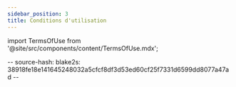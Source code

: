 ```yaml
---
sidebar_position: 3
title: Conditions d'utilisation
---
```

import TermsOfUse from '@site/src/components/content/TermsOfUse.mdx';

<TermsOfUse/>

-- source-hash: blake2s: 38918fe18e141645248032a5cfcf8df3d53ed60cf25f7331d6599dd8077a47ad --

